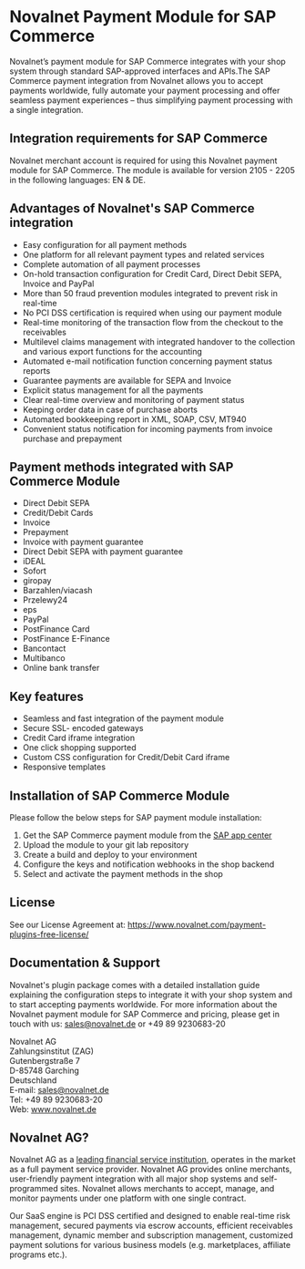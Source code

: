 # Novalnet Payment Module for SAP Commerce
Novalnet’s payment module for SAP Commerce integrates with your shop system through standard SAP-approved interfaces and APIs.The SAP Commerce payment integration from Novalnet allows you to accept payments worldwide, fully automate your payment processing and offer seamless payment experiences – thus simplifying payment processing with a single integration.

## Integration requirements for SAP Commerce
Novalnet merchant account is required for using this Novalnet payment module for SAP Commerce. The module is available for version 2105 - 2205 in the following languages: EN & DE. 

## Advantages of Novalnet's SAP Commerce integration
-	Easy configuration for all payment methods
-	One platform for all relevant payment types and related services
-	Complete automation of all payment processes
-	On-hold transaction configuration for Credit Card, Direct Debit SEPA, Invoice and PayPal
-	More than 50 fraud prevention modules integrated to prevent risk in real-time
-	No PCI DSS certification is required when using our payment module
-	Real-time monitoring of the transaction flow from the checkout to the receivables
-	Multilevel claims management with integrated handover to the collection and various export functions for the accounting
-	Automated e-mail notification function concerning payment status reports
-	Guarantee payments are available for SEPA and Invoice
-	Explicit status management for all the payments
-	Clear real-time overview and monitoring of payment status
-	Keeping order data in case of purchase aborts
-	Automated bookkeeping report in XML, SOAP, CSV, MT940
-	Convenient status notification for incoming payments from invoice purchase and prepayment

## Payment methods integrated with SAP Commerce Module
-	Direct Debit SEPA
-	Credit/Debit Cards
-	Invoice
-	Prepayment
-	Invoice with payment guarantee
-	Direct Debit SEPA with payment guarantee
-	iDEAL
-	Sofort
-	giropay
-	Barzahlen/viacash
-	Przelewy24
-	eps
-	PayPal
-	PostFinance Card
-	PostFinance E-Finance
-	Bancontact
-	Multibanco
- Online bank transfer 

## Key features
*	Seamless and fast integration of the payment module
*	Secure SSL- encoded gateways
*	Credit Card iframe integration
*	One click shopping supported
*	Custom CSS configuration for Credit/Debit Card iframe
*	Responsive templates

## Installation of SAP Commerce Module
Please follow the below steps for SAP payment module installation:
1. Get the SAP Commerce payment module from the <a href= [https://store.sap.com/en/product/display-0000059675_live_v1/Seamless%20Payments%20&%20Features%20for%20SAP%20Commerce](https://store.sap.com/dcp/en/product/display-2001011864_live_v1/one-platform-for-360%C2%B0-payment-solutions-worldwide)> SAP app center </a>
2. Upload the module to your git lab repository
3. Create a build and deploy to your environment
4. Configure the keys and notification webhooks in the shop backend
5. Select and activate the payment methods in the shop

## License
See our License Agreement at: https://www.novalnet.com/payment-plugins-free-license/

## Documentation & Support
Novalnet's plugin package comes with a detailed installation guide explaining the configuration steps to integrate it with your shop system and to start accepting payments worldwide. For more information about the Novalnet payment module for SAP Commerce and pricing, please get in touch with us:  <a href="mailto:sales@novalnet.de"> sales@novalnet.de </a> or +49 89 9230683-20<br>

Novalnet AG<br>
Zahlungsinstitut (ZAG)<br>
Gutenbergstraße 7<br>
D-85748 Garching<br>
Deutschland<br>
E-mail: sales@novalnet.de<br>
Tel: +49 89 9230683-20<br>
Web: www.novalnet.de

## Novalnet AG?
Novalnet AG as a <a href="https://www.novalnet.de/zahlungsinstitut"> leading financial service institution</a>, operates in the market as a full payment service provider. Novalnet AG provides online merchants, user-friendly payment integration with all major shop systems and self-programmed sites. Novalnet allows merchants to accept, manage, and monitor payments under one platform with one single contract.<br>

Our SaaS engine is PCI DSS certified and designed to enable real-time risk management, secured payments via escrow accounts, efficient receivables management, dynamic member and subscription management, customized payment solutions for various business models (e.g. marketplaces, affiliate programs etc.).
